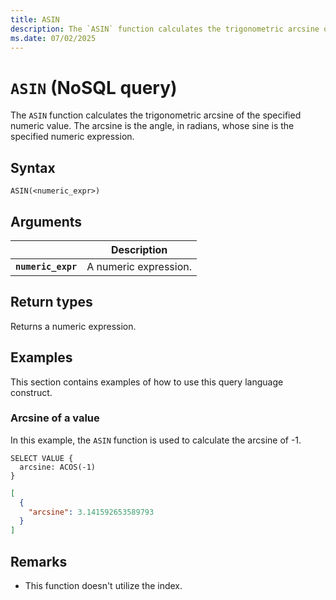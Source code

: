 ```yaml
---
title: ASIN
description: The `ASIN` function calculates the trigonometric arcsine of the specified numeric value. The arcsine is the angle, in radians, whose sine is the specified numeric expression.
ms.date: 07/02/2025
---
```


# `ASIN` (NoSQL query)

The `ASIN` function calculates the trigonometric arcsine of the specified numeric value. The arcsine is the angle, in radians, whose sine is the specified numeric expression.

## Syntax

```nosql
ASIN(<numeric_expr>)
```

## Arguments

| | Description |
| --- | --- |
| **`numeric_expr`** | A numeric expression. |

## Return types

Returns a numeric expression.

## Examples

This section contains examples of how to use this query language construct.

### Arcsine of a value

In this example, the `ASIN` function is used to calculate the arcsine of -1.

```nosql
SELECT VALUE {
  arcsine: ACOS(-1)
}
```

```json
[
  {
    "arcsine": 3.141592653589793
  }
]
```

## Remarks

- This function doesn't utilize the index.
